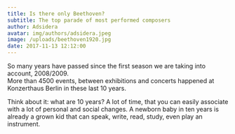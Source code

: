 ```yaml
---
title: Is there only Beethoven?
subtitle: The top parade of most performed composers
author: Adsidera
avatar: img/authors/adsidera.jpeg
image: /uploads/beethoven1920.jpg
date: 2017-11-13 12:12:00
---
```



So many years have passed since the first season we are taking into account, 2008/2009.<br>More than 4500 events, between exhibitions and concerts happened at Konzerthaus Berlin in these last 10 years.&nbsp;

Think about it: what are 10 years? A lot of time, that you can easily associate with a lot of personal and social changes. A newborn baby in ten years is already a grown kid that can speak, write, read, study, even play an instrument.

&nbsp;